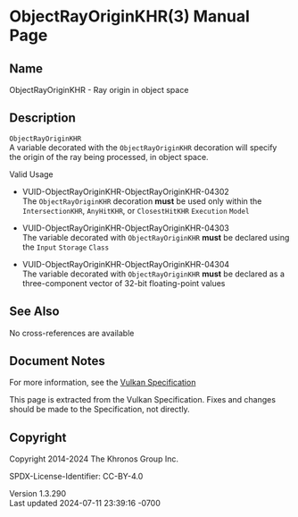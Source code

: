 # ObjectRayOriginKHR(3) Manual Page

## Name

ObjectRayOriginKHR - Ray origin in object space



## <a href="#_description" class="anchor"></a>Description

`ObjectRayOriginKHR`  
A variable decorated with the `ObjectRayOriginKHR` decoration will
specify the origin of the ray being processed, in object space.

Valid Usage

- <a href="#VUID-ObjectRayOriginKHR-ObjectRayOriginKHR-04302"
  id="VUID-ObjectRayOriginKHR-ObjectRayOriginKHR-04302"></a>
  VUID-ObjectRayOriginKHR-ObjectRayOriginKHR-04302  
  The `ObjectRayOriginKHR` decoration **must** be used only within the
  `IntersectionKHR`, `AnyHitKHR`, or `ClosestHitKHR` `Execution` `Model`

- <a href="#VUID-ObjectRayOriginKHR-ObjectRayOriginKHR-04303"
  id="VUID-ObjectRayOriginKHR-ObjectRayOriginKHR-04303"></a>
  VUID-ObjectRayOriginKHR-ObjectRayOriginKHR-04303  
  The variable decorated with `ObjectRayOriginKHR` **must** be declared
  using the `Input` `Storage` `Class`

- <a href="#VUID-ObjectRayOriginKHR-ObjectRayOriginKHR-04304"
  id="VUID-ObjectRayOriginKHR-ObjectRayOriginKHR-04304"></a>
  VUID-ObjectRayOriginKHR-ObjectRayOriginKHR-04304  
  The variable decorated with `ObjectRayOriginKHR` **must** be declared
  as a three-component vector of 32-bit floating-point values

## <a href="#_see_also" class="anchor"></a>See Also

No cross-references are available

## <a href="#_document_notes" class="anchor"></a>Document Notes

For more information, see the <a
href="https://registry.khronos.org/vulkan/specs/1.3-extensions/html/vkspec.html#ObjectRayOriginKHR"
target="_blank" rel="noopener">Vulkan Specification</a>

This page is extracted from the Vulkan Specification. Fixes and changes
should be made to the Specification, not directly.

## <a href="#_copyright" class="anchor"></a>Copyright

Copyright 2014-2024 The Khronos Group Inc.

SPDX-License-Identifier: CC-BY-4.0

Version 1.3.290  
Last updated 2024-07-11 23:39:16 -0700
